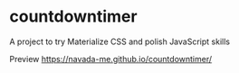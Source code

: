 # countdowntimer
A project to try Materialize CSS and polish JavaScript skills

Preview https://navada-me.github.io/countdowntimer/

